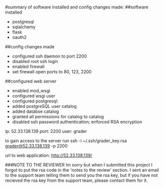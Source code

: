 #summary of software installed and config changes made:
##software installed
* postgresql
* sqlalchemy
* flask 
* oauth2

##config changes made
* configured ssh daemon to port 2200
* disabled root ssh login
* enabled firewall
* set firewall open ports to 80, 123, 2200

##configured web server
* enabled mod_wsgi
* configured wsgi user
* configured postgresql:
* added postgreSQL user catalog
* added databse catalog
* granted all permissions for catalog to catalog
* disabled ssh password authentication; enforced RSA encryption
    
ip:   52.33.138.139
port: 2200
user: grader

to gain access to the server run ssh -i ~/.ssh/grader_key.rsa grader@52.33.138.139 -p 2200

url to web application:  http://52.33.138.139/

###NOTE TO THE REVIEWER
Im sorry but when I submitted this project I forgot to put the rsa code in the 'notes to the review' section. I sent an email to the support team telling them to send you the rsa key, but if you have not recieved the rsa key from the support team, please contact them for it.
